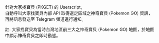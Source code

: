 針對大家找寶貝 (PKGET) 的 Userscript，  
自動呼叫大家找寶貝內部 API 取得選定區域之神奇寶貝 (Pokemon GO) 資訊，  
再將訊息發送至 Telegram 頻道進行通知。
  
註: 大家找寶貝為當時台灣地區前三大之神奇寶貝 (Pokemon GO) 地圖，於地圖中顯示神奇寶貝之即時動態。
